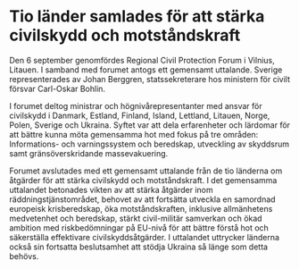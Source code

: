 # Tio länder samlades för att stärka civilskydd och motståndskraft

Den 6 september genomfördes Regional Civil Protection Forum i Vilnius, Litauen. I samband med forumet antogs ett gemensamt uttalande. Sverige representerades av Johan Berggren, statssekreterare hos ministern för civilt försvar Carl-Oskar Bohlin.

I forumet deltog ministrar och högnivårepresentanter med ansvar för civilskydd i Danmark, Estland, Finland, Island, Lettland, Litauen, Norge, Polen, Sverige och Ukraina. Syftet var att dela erfarenheter och lärdomar för att bättre kunna möta gemensamma hot med fokus på tre områden: Informations- och varningssystem och beredskap, utveckling av skyddsrum samt gränsöverskridande massevakuering.

Forumet avslutades med ett gemensamt uttalande från de tio länderna om åtgärder för att stärka civilskydd och motståndskraft. I det gemensamma uttalandet betonades vikten av att stärka åtgärder inom räddningstjänstområdet, behovet av att fortsätta utveckla en samordnad europeisk krisberedskap, öka motståndskraften, inklusive allmänhetens medvetenhet och beredskap, stärkt civil-militär samverkan och ökad ambition med riskbedömningar på EU-nivå för att bättre förstå hot och säkerställa effektivare civilskyddsåtgärder. I uttalandet uttrycker länderna också sin fortsatta beslutsamhet att stödja Ukraina så länge som detta behövs.
